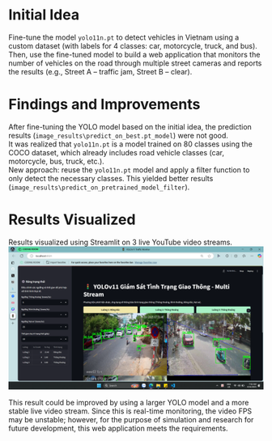 # Initial Idea  
Fine-tune the model `yolo11n.pt` to detect vehicles in Vietnam using a custom dataset (with labels for 4 classes: car, motorcycle, truck, and bus).  
Then, use the fine-tuned model to build a web application that monitors the number of vehicles on the road through multiple street cameras and reports the results (e.g., Street A – traffic jam, Street B – clear).

# Findings and Improvements  
After fine-tuning the YOLO model based on the initial idea, the prediction results (`image_results\predict_on_best.pt_model`) were not good.  
It was realized that `yolo11n.pt` is a model trained on 80 classes using the COCO dataset, which already includes road vehicle classes (car, motorcycle, bus, truck, etc.).  
New approach: reuse the `yolo11n.pt` model and apply a filter function to only detect the necessary classes. This yielded better results (`image_results\predict_on_pretrained_model_filter`).

# Results Visualized  
Results visualized using Streamlit on 3 live YouTube video streams.  
![Live results, simulated on 3 video streams](results_demo.png)

This result could be improved by using a larger YOLO model and a more stable live video stream. Since this is real-time monitoring, the video FPS may be unstable; however, for the purpose of simulation and research for future development, this web application meets the requirements.
